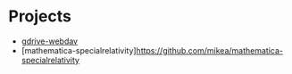 # Projects

- [gdrive-webdav](https://github.com/mikea/gdrive-webdav)
- [mathematica-specialrelativity]https://github.com/mikea/mathematica-specialrelativity